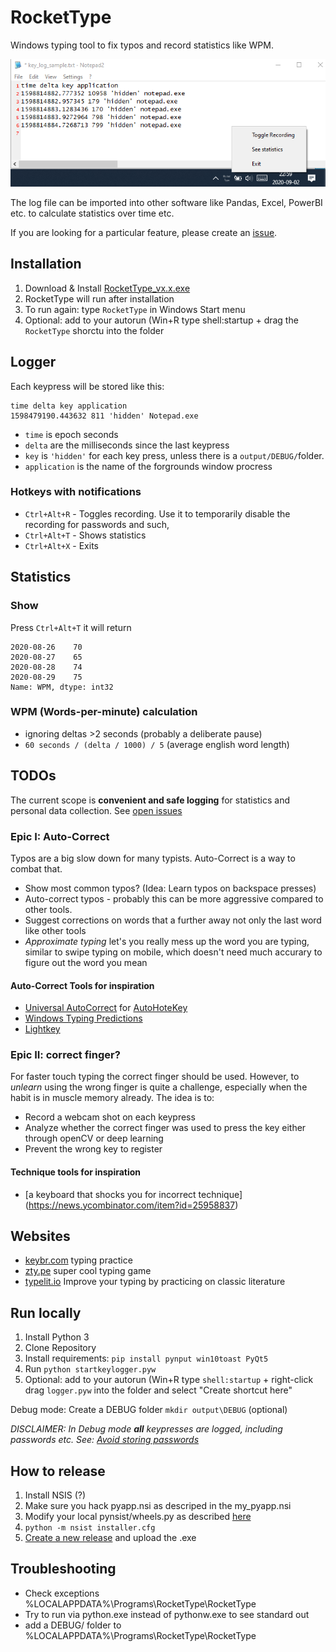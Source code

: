 # RocketType

Windows typing tool to fix typos and record statistics like WPM.

![RocketType Screenshot](https://github.com/janmechtel/rockettype/blob/master/website/key_log_sample.png?raw=true)

The log file can be imported into other software like Pandas, Excel, PowerBI etc. to calculate statistics over time etc.

If you are looking for a particular feature, please create an [issue](https://github.com/janmechtel/rockettype/issues).

## Installation

1. Download & Install [RocketType_vx.x.exe](https://github.com/janmechtel/rockettype/releases)
2. RocketType will run after installation
3. To run again: type `RocketType` in Windows Start menu
4. Optional: add to your autorun (Win+R type shell:startup + drag the `RocketType` shorctu into the folder

## Logger

Each keypress will be stored like this:
```
time delta key application
1598479190.443632 811 'hidden' Notepad.exe
```
- `time` is epoch seconds
- `delta` are the milliseconds since the last keypress
- `key` is `'hidden'` for each key press, unless there is a `output/DEBUG/`folder.
- `application` is the name of the forgrounds window procress

### Hotkeys with notifications
* `Ctrl+Alt+R` - Toggles recording. Use it to temporarily disable the recording for passwords and such,
* `Ctrl+Alt+T` - Shows statistics
* `Ctrl+Alt+X` - Exits

## Statistics

### Show

Press `Ctrl+Alt+T` it will return  

```time
2020-08-26    70
2020-08-27    65
2020-08-28    74
2020-08-29    75
Name: WPM, dtype: int32
```

### WPM (Words-per-minute) calculation
- ignoring deltas >2 seconds (probably a deliberate pause)
- `60 seconds / (delta / 1000) / 5` (average english word length)

## TODOs

The current scope is **convenient and safe logging** for statistics and personal data collection. See [open issues](https://github.com/janmechtel/rockettype/issues)

### Epic I: Auto-Correct

Typos are a big slow down for many typists. Auto-Correct is a way to combat that.

- Show most common typos? (Idea: Learn typos on backspace presses)
- Auto-correct typos - probably this can be more aggressive compared to other tools.
- Suggest corrections on words that a further away not only the last word like other tools
- _Approximate typing_ let's you really mess up the word you are typing, similar to swipe typing on mobile, which doesn't need much accurary to figure out the word you mean

####  Auto-Correct Tools for inspiration

- [Universal AutoCorrect](http://www.biancolo.com/blog/autocorrect/) for [AutoHoteKey](https://www.autohotkey.com/)
- [Windows Typing Predictions](https://www.howtogeek.com/429702/how-to-enable-text-prediction-for-a-hardware-keyboard-on-windows-10/)
- [Lightkey](https://www.lightkey.io)

### Epic II: correct finger?

For faster touch typing the correct finger should be used. However, to _unlearn_ using the wrong finger is quite a challenge, especially when the habit is in muscle memory already. The idea is to:

- Record a webcam shot on each keypress
- Analyze whether the correct finger was used to press the key either through openCV or deep learning
- Prevent the wrong key to register

#### Technique tools for inspiration

- [a keyboard that shocks you for incorrect technique] (https://news.ycombinator.com/item?id=25958837)


## Websites

- [keybr.com](https://www.keybr.com/) typing practice
- [zty.pe](https://zty.pe/) super cool typing game
- [typelit.io](https://www.typelit.io/) Improve your typing by practicing on classic literature

## Run locally

1. Install Python 3
2. Clone Repository
3. Install requirements: `pip install pynput win10toast PyQt5`
4. Run `python startkeylogger.pyw`
5. Optional: add to your autorun (Win+R type `shell:startup` + right-click drag `logger.pyw` into the folder and select "Create shortcut here"

Debug mode: Create a DEBUG folder `mkdir output\DEBUG` (optional)

_DISCLAIMER: In Debug mode **all** keypresses are logged, including passwords etc. See: [Avoid storing passwords](https://github.com/janmechtel/rockettype/issues/6)_

## How to release

1. Install NSIS (?)
2. Make sure you hack pyapp.nsi as descriped in the my_pyapp.nsi
3. Modify your local pynsist/wheels.py as described [here](https://github.com/janmechtel/rockettype/issues/18#issuecomment-686708771)
3. `python -m nsist installer.cfg`
4. [Create a new release](https://github.com/janmechtel/rockettype/releases/new) and upload the .exe

## Troubleshooting

- Check exceptions %LOCALAPPDATA%\Programs\RocketType\RocketType
- Try to run via python.exe instead of pythonw.exe to see standard out
- add a DEBUG/ folder to %LOCALAPPDATA%\Programs\RocketType\RocketType
